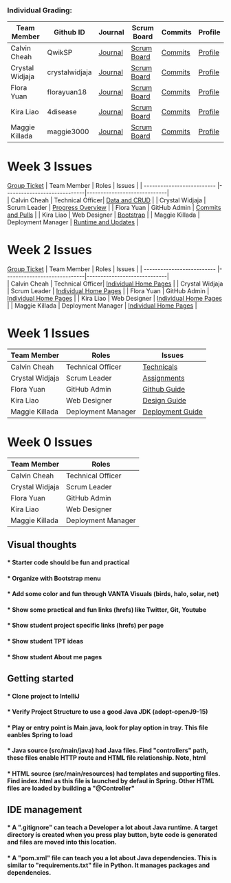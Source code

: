 ### Individual Grading:
| Team Member            | Github ID   | Journal  | Scrum Board    | Commits   | Profile   |
| ------------------- | ----------------- | ----------------- | ------------ | ------------ | ------------|
| Calvin Cheah | QwikSP | [Journal](https://docs.google.com/document/d/1Z3TToryEbC6EhNMEnVD3aBqpBPHM4CEq_jDYc56mHU4/edit?usp=sharing) | [Scrum Board](https://github.com/florayuan18/pikachudrinkingwindex/projects/1?card_filter_query=assignee%3Aqwiksp) | [Commits](https://github.com/florayuan18/pikachudrinkingwindex/commits?author=QwikSP) | [Profile](https://github.com/QwikSP)
| Crystal Widjaja | crystalwidjaja | [Journal](https://docs.google.com/document/d/1eNAFiMXSAhTSycT7F8P9LFNIAcMdiNYvlRvJmdhxZr4/edit?usp=sharing) | [Scrum Board](https://github.com/florayuan18/pikachudrinkingwindex/projects/1?card_filter_query=assignee%3Acrystalwidjaja) | [Commits](https://github.com/florayuan18/pikachudrinkingwindex/commits?author=crystalwidjaja) | [Profile](https://github.com/crystalwidjaja)
| Flora Yuan | florayuan18 | [Journal](https://docs.google.com/document/d/1eNAFiMXSAhTSycT7F8P9LFNIAcMdiNYvlRvJmdhxZr4/edit?usp=sharing) | [Scrum Board](https://github.com/florayuan18/pikachudrinkingwindex/projects/1?card_filter_query=assignee%3Aflorayuan18) | [Commits](https://github.com/florayuan18/pikachudrinkingwindex/commits?author=florayuan18) | [Profile](https://github.com/florayuan18)
| Kira Liao | 4disease | [Journal](https://docs.google.com/document/d/1Z3TToryEbC6EhNMEnVD3aBqpBPHM4CEq_jDYc56mHU4/edit?usp=sharing) | [Scrum Board](https://github.com/florayuan18/pikachudrinkingwindex/projects/1?card_filter_query=assignee%3A4disease) | [Commits](https://github.com/florayuan18/pikachudrinkingwindex/commits?author=4disease) | [Profile](https://github.com/4disease)
| Maggie Killada | maggie3000 | [Journal](https://docs.google.com/document/d/1Z3TToryEbC6EhNMEnVD3aBqpBPHM4CEq_jDYc56mHU4/edit?usp=sharing) | [Scrum Board](https://github.com/florayuan18/pikachudrinkingwindex/projects/1?card_filter_query=assignee%3Amaggie3000) | [Commits](https://github.com/florayuan18/pikachudrinkingwindex/commits?author=maggie3000) | [Profile](https://github.com/maggie3000)

# Week 3 Issues
[Group Ticket](https://github.com/florayuan18/pikachudrinkingwindex/issues/42)
| Team Member           | Roles |           Issues                              | 
| -------------------------- |-----------------------------|-----------------------------|  
| Calvin Cheah  | Technical Officer| [Data and CRUD](https://github.com/florayuan18/pikachudrinkingwindex/issues/38) |
| Crystal Widjaja | Scrum Leader | [Progress Overview](https://github.com/florayuan18/pikachudrinkingwindex/issues/37) |
| Flora Yuan | GitHub Admin | [Commits and Pulls](https://github.com/florayuan18/pikachudrinkingwindex/issues/40) |
| Kira Liao | Web Designer | [Bootstrap](https://github.com/florayuan18/pikachudrinkingwindex/issues/35) |
| Maggie Killada | Deployment Manager | [Runtime and Updates](https://github.com/florayuan18/pikachudrinkingwindex/issues/39) |

# Week 2 Issues
[Group Ticket](https://github.com/florayuan18/pikachudrinkingwindex/issues/44)
| Team Member           | Roles |           Issues                              | 
| -------------------------- |-----------------------------|-----------------------------|  
| Calvin Cheah  | Technical Officer| [Individual Home Pages](https://github.com/florayuan18/pikachudrinkingwindex/issues/1) |
| Crystal Widjaja | Scrum Leader | [Individual Home Pages](https://github.com/florayuan18/pikachudrinkingwindex/issues/2) |
| Flora Yuan | GitHub Admin | [Individual Home Pages](https://github.com/florayuan18/pikachudrinkingwindex/issues/3) |
| Kira Liao | Web Designer | [Individual Home Pages](https://github.com/florayuan18/pikachudrinkingwindex/issues/4) |
| Maggie Killada | Deployment Manager | [Individual Home Pages](https://github.com/florayuan18/pikachudrinkingwindex/issues/5) |

# Week 1 Issues
| Team Member           | Roles |           Issues                              | 
| -------------------------- |-----------------------------|-----------------------------|  
| Calvin Cheah  | Technical Officer| [Technicals](https://github.com/florayuan18/pikachudrinkingwindex/issues/29) |
| Crystal Widjaja | Scrum Leader | [Assignments](https://github.com/florayuan18/pikachudrinkingwindex/issues/30) |
| Flora Yuan | GitHub Admin | [Github Guide](https://github.com/florayuan18/pikachudrinkingwindex/issues/8) |
| Kira Liao | Web Designer | [Design Guide](https://github.com/florayuan18/pikachudrinkingwindex/issues/28) |
| Maggie Killada | Deployment Manager | [Deployment Guide](https://github.com/florayuan18/pikachudrinkingwindex/issues/9) |

# Week 0 Issues
| Team Member           | Roles | 
| -------------------------- |-----------------------------| 
| Calvin Cheah  | Technical Officer| 
| Crystal Widjaja | Scrum Leader | 
| Flora Yuan| GitHub Admin |
| Kira Liao | Web Designer |
| Maggie Killada | Deployment Manager |



## Visual thoughts
#### * Starter code should be fun and practical
#### * Organize with Bootstrap menu 
#### * Add some color and fun through VANTA Visuals (birds, halo, solar, net)
#### * Show some practical and fun links (hrefs) like Twitter, Git, Youtube
#### * Show student project specific links (hrefs) per page
#### * Show student TPT ideas
#### * Show student About me pages



## Getting started
#### * Clone project to IntelliJ
#### * Verify Project Structure to use a good Java JDK (adopt-openJ9-15) 
#### * Play or entry point is Main.java, look for play option in tray.  This file eanbles Spring to load
#### * Java source (src/main/java) had Java files.  Find "controllers" path, these files enable HTTP route and HTML file relationship.  Note, html 
#### * HTML source (src/main/resources) had templates and supporting files.  Find index.html as this file is launched by defaul in Spring.  Other HTML files are loaded by building a "@Controller"



## IDE management
#### * A ".gitignore" can teach a Developer a lot about Java runtime.  A target directory is created when you press play button, byte code is generated and files are moved into this location.
#### * A "pom.xml" file can teach you a lot about Java dependencies.  This is similar to "requirements.txt" file in Python.  It manages packages and dependencies.
